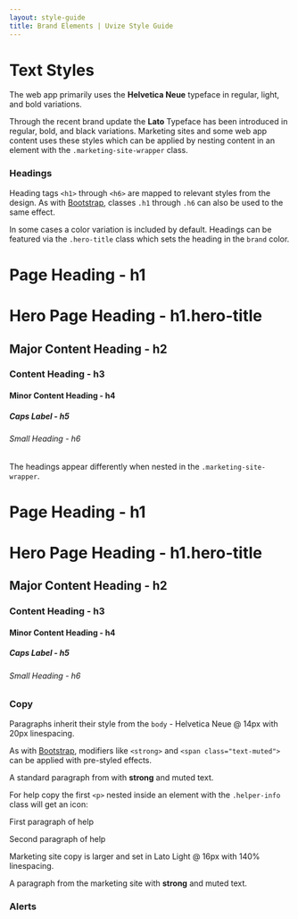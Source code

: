 ```yaml
---
layout: style-guide
title: Brand Elements | Uvize Style Guide
---
```


# Text Styles

The web app primarily uses the **Helvetica Neue** typeface in regular, light, and bold variations.

Through the recent brand update the **Lato** Typeface has  been introduced in regular, bold, and black variations. Marketing sites and some web app content uses these styles which can be applied by nesting content in an element with the `.marketing-site-wrapper` class.

### Headings

Heading tags `<h1>` through `<h6>` are mapped to relevant styles from the design. As with [Bootstrap](http://getbootstrap.com/css/#type-headings), classes `.h1` through `.h6` can also be used to the same effect.

In some cases a color variation is included by default. Headings can be featured via the `.hero-title` class which sets the heading in the `brand` color. 

<div class="docs-example">
<h1>Page Heading - h1</h1>
<h1 class="hero-title">Hero Page Heading - h1.hero-title</h1>
<h2>Major Content Heading - h2</h2>
<h3>Content Heading - h3</h3>
<h4>Minor Content Heading - h4</h4>
<h5>Caps Label - h5</h5>
<h6>Small Heading - h6</h6>
</div>

The headings appear differently when nested in the `.marketing-site-wrapper`.
<div class="docs-example">
  <div class="marketing-site-wrapper">
    <h1>Page Heading - h1</h1>
    <h1 class="hero-title">Hero Page Heading - h1.hero-title</h1>
    <h2>Major Content Heading - h2</h2>
    <h3>Content Heading - h3</h3>
    <h4>Minor Content Heading - h4</h4>
    <h5>Caps Label - h5</h5>
    <h6>Small Heading - h6</h6>
  </div>
</div>

### Copy

Paragraphs inherit their style from the `body` - Helvetica Neue @ 14px with 20px linespacing. 

As with [Bootstrap](http://getbootstrap.com/css/#type-headings), modifiers like `<strong>` and `<span class="text-muted">` can be applied with pre-styled effects.
  
<div class="docs-example">
  <p>A standard paragraph from with <strong>strong</strong> and <span class="text-muted">muted</span> text.</p>
</div>
  
For help copy the first `<p>` nested inside an element with the `.helper-info` class will get an icon:

<div class="docs-example">
  <div class="helper-info">
    <p>First paragraph of help</p>
    <p>Second paragraph of help</p>
  </div>
</div>

Marketing site copy is larger and set in Lato Light @ 16px with 140% linespacing.

<div class="docs-example">
  <div class="marketing-site-wrapper">
  <p>A paragraph from the marketing site with <strong>strong</strong> and <span class="text-muted">muted</span> text.</p>
  </div>
</div>



### Alerts


